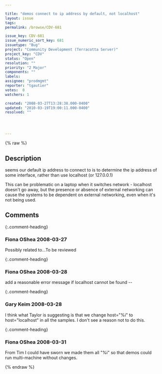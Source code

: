 ```yaml
---

title: "demos connect to ip address by default, not localhost"
layout: issue
tags: 
permalink: /browse/CDV-681

issue_key: CDV-681
issue_numeric_sort_key: 681
issuetype: "Bug"
project: "Community Development (Terracotta Server)"
project_key: "CDV"
status: "Open"
resolution: ""
priority: "2 Major"
components: ""
labels: 
assignee: "prodmgmt"
reporter: "tgautier"
votes:  0
watchers: 1

created: "2008-03-27T13:28:38.000-0400"
updated: "2010-03-19T19:00:11.000-0400"
resolved: ""




---
```


{% raw %}

## Description

<div markdown="1" class="description">

seems our default ip address to connect to is to determine the ip address of some interface, rather than use localhost (or 127.0.0.1)

This can be problematic on a laptop when it switches network - localhost doesn't go away, but the presence or absence of external networking can cause the systems to be dependent on external networking, even when it's not being used.



</div>

## Comments


{:.comment-heading}
### **Fiona OShea** <span class="date">2008-03-27</span>

<div markdown="1" class="comment">

Possibly related to...To be reviewed

</div>


{:.comment-heading}
### **Fiona OShea** <span class="date">2008-03-28</span>

<div markdown="1" class="comment">

add a reasonable error message if localhost  cannot be found --

</div>


{:.comment-heading}
### **Gary Keim** <span class="date">2008-03-28</span>

<div markdown="1" class="comment">

I think what Taylor is suggesting is that we change host="%i" to host="localhost" in all the samples.  I don't see a reason not to do this.


</div>


{:.comment-heading}
### **Fiona OShea** <span class="date">2008-03-31</span>

<div markdown="1" class="comment">


From Tim
I could have sworn we made them all "%i" so that demos could run multi-machine without changes.



</div>



{% endraw %}
